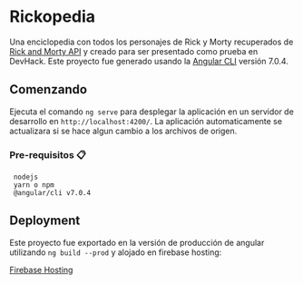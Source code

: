 # Rickopedia
Una enciclopedia con todos los personajes de Rick y Morty recuperados de [Rick and Morty API](https://rickandmortyapi.com/) y creado para ser presentado como prueba en DevHack.
Este proyecto fue generado usando la [Angular CLI](https://github.com/angular/angular-cli) versión 7.0.4.

## Comenzando

Ejecuta el comando `ng serve` para desplegar la aplicación en un servidor de desarrollo en `http://localhost:4200/`. La aplicación automaticamente se actualizara si se hace algun cambio a los archivos de origen.

### Pre-requisitos 📋
```
 nodejs
 yarn o npm
 @angular/cli v7.0.4
```
## Deployment

Este proyecto fue exportado en la versión de producción de angular utilizando `ng build --prod` y alojado en firebase hosting:

[Firebase Hosting](https://rickopedia-5fa15.firebaseapp.com)

